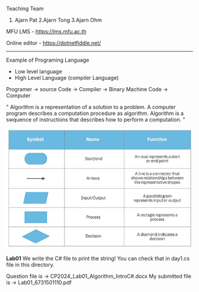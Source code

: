 Teaching Team 
1. Ajarn Pat 2.Ajarn Tong 3.Ajarn Ohm

MFU LMS - https://lms.mfu.ac.th

Online editor - https://dotnetfiddle.net/

------------------
Example of Programing Language

- Low level language
- High Level Language (compiler Language)

Programer -> source Code -> Compiler -> Binary Machine Code -> Computer

" Algorithm is a representation of a solution to a problem.
  A computer program describes a computation procedure as algorithm.
  Algorithm is a swquence of instructions that describes how to perform a computation. "

![Flow Chat Symbols](image.png)

**Lab01**
We write the C# file to print the string!
You can check that in day1.cs file in this directory.


Question file is -> CP2024_Lab01_Algorithm_IntroC#.docx
My submitted file is -> Lab01_6731501110.pdf